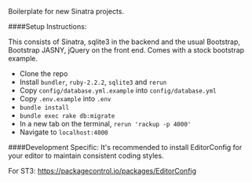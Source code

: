 Boilerplate for new Sinatra projects.

####Setup Instructions:

This consists of Sinatra, sqlite3 in the backend and the usual Bootstrap, Bootstrap JASNY, jQuery on the front end. Comes with a stock
bootstrap example.

 - Clone the repo
 - Install `bundler`, `ruby-2.2.2`, `sqlite3` and `rerun`
 - Copy `config/database.yml.example` into `config/database.yml`
 - Copy `.env.example` into `.env`
 - `bundle install`
 - `bundle exec rake db:migrate`
 - In a new tab on the terminal, `rerun 'rackup -p 4000'`
 - Navigate to `localhost:4000`

####Development Specific:
It's recommended to install EditorConfig for your editor to maintain consistent coding styles.

For ST3: https://packagecontrol.io/packages/EditorConfig
